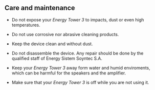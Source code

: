 ## Care and maintenance

* Do not expose your *Energy Tower 3* to impacts, dust or even high temperatures.

* Do not use corrosive nor abrasive cleaning products.

* Keep the device clean and without dust.

* Do not disassemble the device. Any repair should be done by the qualified staff of Energy Sistem Soyntec S.A.

* Keep your *Energy Tower 3* away form water and humid enviroments, which can be harmful for the speakers and the amplifier.

* Make sure that your *Energy Tower 3* is off while you are not using it.
